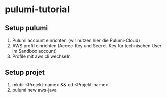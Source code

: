 # pulumi-tutorial

## Setup pulumi

1. Pulumi account einrichten (wir nutzen hier die Pulumi-Cloud)
1. AWS profil einrichten (Accec-Key und Secret-Key für technischen User im Sandbox account)
1. Profile mit aws cli wechseln

## Setup projet

1. mkdir \<Projekt-name\> && cd \<Projekt-name\>
1. pulumi new aws-java